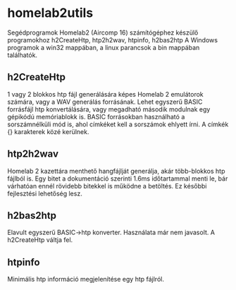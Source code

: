 # homelab2utils
Segédprogramok Homelab2 (Aircomp 16) számítógéphez készülő programokhoz
h2CreateHtp, htp2h2wav, htpinfo, h2bas2htp
A Windows programok a win32 mappában, a linux parancsok a bin mappában találhatók.

## h2CreateHtp
1 vagy 2 blokkos htp fájl generálására képes Homelab 2 emulátorok számára, vagy a WAV generálás forrásának. Lehet egyszerű BASIC forrásfájl htp konvertálására, vagy megadható második modulnak 
egy gépikódú memóriablokk is. BASIC forrásokban használható a sorszámnélküli mód is, ahol címkéket kell a sorszámok ehlyett írni. A címkék {} karakterek közé kerülnek.

## htp2h2wav
Homelab 2 kazettára menthető hangfájlját generálja, akár több-blokkos htp fájlból is. Egy bitet a dokumentáció szerinti 1.6ms időtartammal menti le, bár várhatóan ennél rövidebb bitekkel is működne a betöltés. 
Ez későbbi fejlesztési lehetőség lesz.

## h2bas2htp
Elavult egyszerű BASIC->htp konverter. Használata már nem javasolt. A h2CreateHtp váltja fel.

## htpinfo
Minimális htp információ megjelenítése egy htp fájlról.
